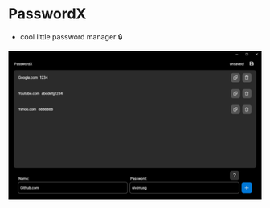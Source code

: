 # PasswordX
 
- cool little password manager 🔒

![screen shot](/Assets/screenshot.png "screenshot")
